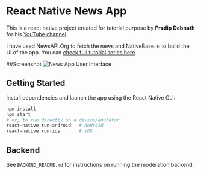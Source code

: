 # React Native News App

This is a react native project created for tutorial purpose by **Pradip Debnath** for his [YouTube channel](https://www.youtube.com/user/itzpradip).

I have used NewsAPI.Org to fetch the news and NativeBase.io to build the UI of the app. You can [check full tutorial series here](https://www.youtube.com/playlist?list=PLQWFhX-gwJbl5sIXMZvdvGYCcZbUevE88).

##Screenshot
![News App User Interface](https://www.pradipdebnath.com/wp-content/uploads/2019/08/rn-newsApp-ui.png)

## Getting Started

Install dependencies and launch the app using the React Native CLI:

```bash
npm install
npm start
# or, to run directly on a device/emulator
react-native run-android   # Android
react-native run-ios       # iOS
```

## Backend
See `BACKEND_README.md` for instructions on running the moderation backend.
